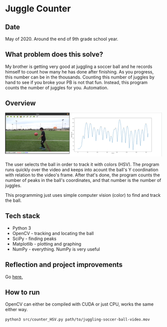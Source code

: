 # Juggle Counter

## Date

May of 2020. Around the end of 9th grade school year.

## What problem does this solve?

My brother is getting very good at juggling a soccer ball and he records himself to count how many he has done after finishing. As you progress, this number can be in the thousands. Counting this number of juggles by hand to see if you broke your PB is not that fun. Instead, this program counts the number of juggles for you. Automation.

## Overview

![side](docs/side-by-side.png)

The user selects the ball in order to track it with colors (HSV). The program runs quickly over the video and keeps into acount the ball's Y coordination with relation to the video's frame. After that's done, the program counts the number of peaks in the ball's coordinates, and that number is the number of juggles.

This programming just uses simple computer vision (color) to find and track the ball.

## Tech stack

- Python 3
- OpenCV - tracking and locating the ball
- SciPy - finding peaks
- Matplotlib - plotting and graphing
- NumPy - everything. NumPy is very useful

## Reflection and project improvements

Go [here.](docs/Reflection.md)

## How to run

OpenCV can either be compiled with CUDA or just CPU, works the same either way.

`python3 src/counter_HSV.py path/to/juggling-soccer-ball-video.mov`